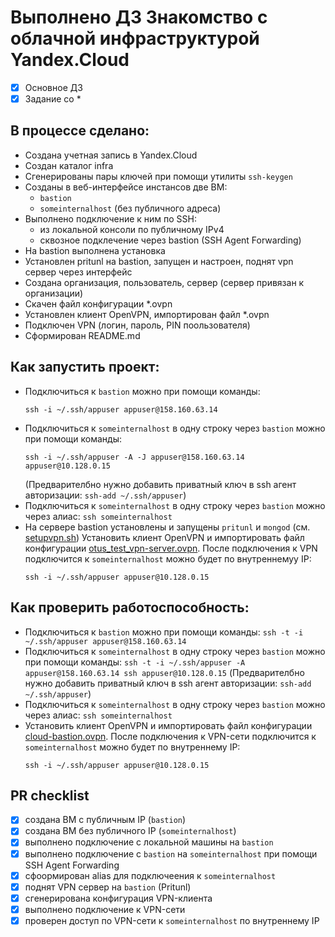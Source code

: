 # Выполнено ДЗ Знакомство с облачной инфраструктурой Yandex.Cloud
 - [x] Основное ДЗ
 - [x] Задание со *

## В процессе сделано:
 - Создана учетная запись в Yandex.Cloud
 - Создан каталог infra
 - Сгенерированы пары ключей при помощи утилиты `ssh-keygen`
 - Созданы в веб-интерфейсе инстансов две ВМ:
   - `bastion`
   - `someinternalhost` (без публичного адреса)
 - Выполнено подключение к ним по SSH:
   - из локальной консоли по публичному IPv4
   - сквозное подклечение через bastion (SSH Agent Forwarding)
 - На bastion выполнена установка 
 - Установлен pritunl на bastion, запущен и настроен, поднят vpn сервер через интерфейс
 - Создана организация, пользователь, сервер (сервер привязан к организации)
 - Скачен файл конфигурации *.ovpn
 - Установлен клиент OpenVPN, импортирован файл *.ovpn
 - Подключен VPN (логин, пароль, PIN поользователя)
 - Сформирован README.md

## Как запустить проект:
- Подключиться к `bastion` можно при помощи команды:
  ``` text
  ssh -i ~/.ssh/appuser appuser@158.160.63.14
  ```
- Подключиться к `someinternalhost` в одну строку через `bastion` можно при помощи команды:
  ``` text
  ssh -i ~/.ssh/appuser -A -J appuser@158.160.63.14 appuser@10.128.0.15
  ```
  (Предварителбно нужно добавить приватный ключ в ssh агент авторизации: `ssh-add ~/.ssh/appuser`)
- Подключиться к `someinternalhost` в одну строку через `bastion` можно через алиас: `ssh someinternalhost`
- На сервере bastion установлены и запущены `pritunl` и `mongod` (см. [setupvpn.sh](../vpn/setupvpn.sh)) Установить клиент OpenVPN и импортировать файл конфигурации [otus_test_vpn-server.ovpn](../vpn/cloud-bastion.ovpn).
  После подключения к VPN подключится к `someinternalhost` можно будет по внутреннемуу IP:
  ``` text
  ssh -i ~/.ssh/appuser appuser@10.128.0.15
  ```

## Как проверить работоспособность:
- Подключиться к `bastion` можно при помощи команды:
  `ssh -t -i ~/.ssh/appuser appuser@158.160.63.14`
- Подключиться к `someinternalhost` в одну строку через `bastion` можно при помощи команды:
  `ssh -t -i ~/.ssh/appuser -A appuser@158.160.63.14 ssh appuser@10.128.0.15`
  (Предварителбно нужно добавить приватный ключ в ssh агент авторизации: `ssh-add ~/.ssh/appuser`)
- Подключиться к `someinternalhost` в одну строку через `bastion` можно через алиас: `ssh someinternalhost`
- Установить клиент OpenVPN и импортировать файл конфигурации [cloud-bastion.ovpn](../vpn/cloud-bastion.ovpn).
  После подключения к VPN-сети подключится к `someinternalhost` можно будет по внутреннему IP:
  ``` text
  ssh -i ~/.ssh/appuser appuser@10.128.0.15
  ```

## PR checklist
- [x] создана ВМ с публичным IP (`bastion`)
- [x] создана ВМ без публичного IP (`someinternalhost`)
- [x] выполнено подключение с локальной машины на `bastion`
- [x] выполнено подключение с `bastion` на `someinternalhost` при помощи SSH Agent Forwarding
- [x] сфоормирован alias для подключеения к `someinternalhost`
- [x] поднят VPN сервер на `bastion` (Pritunl)
- [x] сгенерирована конфигурация VPN-клиента
- [x] выполнено подключение к VPN-сети
- [x] проверен доступ по VPN-сети к `someinternalhost` по внутреннему IP